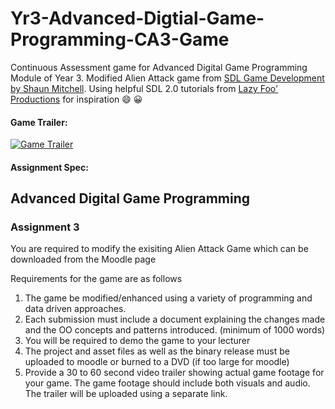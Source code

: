 # Yr3-Advanced-Digtial-Game-Programming-CA3-Game


Continuous Assessment game for Advanced Digital Game Programming Module of Year 3.
Modified Alien Attack game from [SDL Game Development by Shaun Mitchell](https://www.packtpub.com/game-development/sdl-game-development). Using helpful SDL 2.0 tutorials from [Lazy Foo' Productions](http://lazyfoo.net/tutorials/SDL/index.php) for inspiration :smile: :grinning:

#### Game Trailer:
[![Game Trailer](https://i9.ytimg.com/vi/JNEkne0aIOY/default.jpg?v=58fed1b0&sqp=COysgckF&rs=AOn4CLAzvBAzEeDtp2x_PxjaumIFMMqyPA)](https://youtu.be/JNEkne0aIOY)
#### Assignment Spec:
## Advanced Digital Game Programming
### Assignment 3

You are required to modify the exisiting Alien Attack Game which can be downloaded from the Moodle page

Requirements for the game are as follows

1. The game be modified/enhanced using a variety of programming and data driven approaches. 
2. Each submission must include a document explaining the changes made and the OO concepts and patterns introduced. (minimum of 1000 words)
3. You will be required to demo the game to your lecturer
4. The project and asset files as well as the binary release must be uploaded to moodle or burned to a DVD (if too large for moodle)
5. Provide a 30 to 60 second video trailer showing actual game footage for your game. The game footage should include both visuals and audio. The trailer will be uploaded using a separate link.
